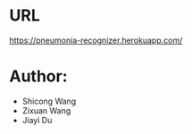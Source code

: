 # URL 
https://pneumonia-recognizer.herokuapp.com/

# Author:
* Shicong Wang
* Zixuan Wang
* Jiayi Du
